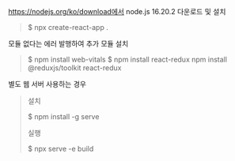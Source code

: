 https://nodejs.org/ko/download에서 node.js 16.20.2 다운로드 및 설치

> $ npx create-react-app .

모듈 없다는 에러 발행하여 추가 모듈 설치

> $ npm install web-vitals
> $ npm install react-redux
> npm install @reduxjs/toolkit react-redux


별도 웹 서버 사용하는 경우

> 설치
>
> $ npm install -g serve
>
> 실행
>
> $ npx serve -e build
